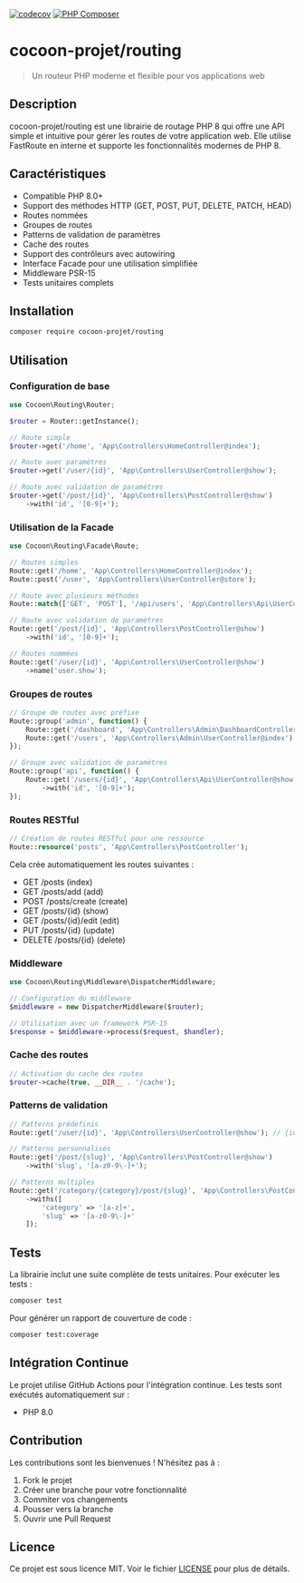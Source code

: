 [![codecov](https://codecov.io/gh/cocoon-projet/routing/graph/badge.svg?token=9OW20TK75K)](https://codecov.io/gh/cocoon-projet/routing) [![PHP Composer](https://github.com/cocoon-projet/routing/actions/workflows/ci.yml/badge.svg)](https://github.com/cocoon-projet/routing/actions/workflows/ci.yml)

# cocoon-projet/routing

> Un routeur PHP moderne et flexible pour vos applications web

## Description

cocoon-projet/routing est une librairie de routage PHP 8 qui offre une API simple et intuitive pour gérer les routes de votre application web. Elle utilise FastRoute en interne et supporte les fonctionnalités modernes de PHP 8.

## Caractéristiques

- Compatible PHP 8.0+
- Support des méthodes HTTP (GET, POST, PUT, DELETE, PATCH, HEAD)
- Routes nommées
- Groupes de routes
- Patterns de validation de paramètres
- Cache des routes
- Support des contrôleurs avec autowiring
- Interface Facade pour une utilisation simplifiée
- Middleware PSR-15
- Tests unitaires complets

## Installation

```bash
composer require cocoon-projet/routing
```

## Utilisation

### Configuration de base

```php
use Cocoon\Routing\Router;

$router = Router::getInstance();

// Route simple
$router->get('/home', 'App\Controllers\HomeController@index');

// Route avec paramètres
$router->get('/user/{id}', 'App\Controllers\UserController@show');

// Route avec validation de paramètres
$router->get('/post/{id}', 'App\Controllers\PostController@show')
    ->with('id', '[0-9]+');
```

### Utilisation de la Facade

```php
use Cocoon\Routing\Facade\Route;

// Routes simples
Route::get('/home', 'App\Controllers\HomeController@index');
Route::post('/user', 'App\Controllers\UserController@store');

// Route avec plusieurs méthodes
Route::match(['GET', 'POST'], '/api/users', 'App\Controllers\Api\UserController@handle');

// Route avec validation de paramètres
Route::get('/post/{id}', 'App\Controllers\PostController@show')
    ->with('id', '[0-9]+');

// Routes nommées
Route::get('/user/{id}', 'App\Controllers\UserController@show')
    ->name('user.show');
```

### Groupes de routes

```php
// Groupe de routes avec préfixe
Route::group('admin', function() {
    Route::get('/dashboard', 'App\Controllers\Admin\DashboardController@index');
    Route::get('/users', 'App\Controllers\Admin\UserController@index');
});

// Groupe avec validation de paramètres
Route::group('api', function() {
    Route::get('/users/{id}', 'App\Controllers\Api\UserController@show')
        ->with('id', '[0-9]+');
});
```

### Routes RESTful

```php
// Création de routes RESTful pour une ressource
Route::resource('posts', 'App\Controllers\PostController');
```

Cela crée automatiquement les routes suivantes :
- GET /posts (index)
- GET /posts/add (add)
- POST /posts/create (create)
- GET /posts/{id} (show)
- GET /posts/{id}/edit (edit)
- PUT /posts/{id} (update)
- DELETE /posts/{id} (delete)

### Middleware

```php
use Cocoon\Routing\Middleware\DispatcherMiddleware;

// Configuration du middleware
$middleware = new DispatcherMiddleware($router);

// Utilisation avec un framework PSR-15
$response = $middleware->process($request, $handler);
```

### Cache des routes

```php
// Activation du cache des routes
$router->cache(true, __DIR__ . '/cache');
```

### Patterns de validation

```php
// Patterns prédéfinis
Route::get('/user/{id}', 'App\Controllers\UserController@show'); // {id} est automatiquement validé comme numérique

// Patterns personnalisés
Route::get('/post/{slug}', 'App\Controllers\PostController@show')
    ->with('slug', '[a-z0-9\-]+');

// Patterns multiples
Route::get('/category/{category}/post/{slug}', 'App\Controllers\PostController@show')
    ->withs([
        'category' => '[a-z]+',
        'slug' => '[a-z0-9\-]+'
    ]);
```

## Tests

La librairie inclut une suite complète de tests unitaires. Pour exécuter les tests :

```bash
composer test
```

Pour générer un rapport de couverture de code :

```bash
composer test:coverage
```

## Intégration Continue

Le projet utilise GitHub Actions pour l'intégration continue. Les tests sont exécutés automatiquement sur :
- PHP 8.0


## Contribution

Les contributions sont les bienvenues ! N'hésitez pas à :
1. Fork le projet
2. Créer une branche pour votre fonctionnalité
3. Commiter vos changements
4. Pousser vers la branche
5. Ouvrir une Pull Request

## Licence

Ce projet est sous licence MIT. Voir le fichier [LICENSE](LICENSE) pour plus de détails.
